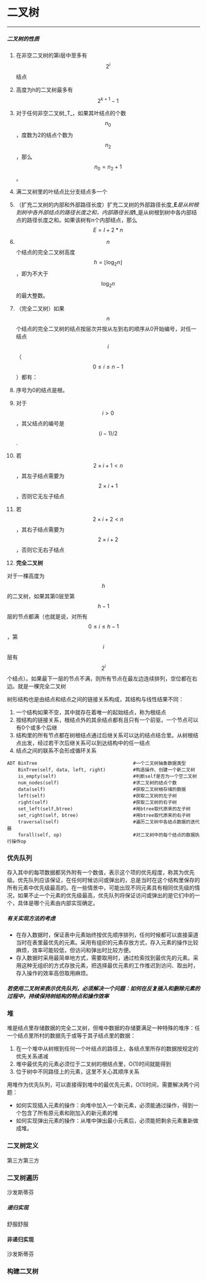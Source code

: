 # 二叉树

---

##### 二叉树的性质

1. 在非空二叉树的第i层中至多有$$2^i$$结点
2. 高度为h的二叉树最多有$$2^{k + 1} - 1$$
3. 对于任何非空二叉树_T_，如果其叶结点的个数$$n_0$$，度数为2的结点个数为$$n_2$$，那么$$n_0 = n_2 + 1$$。
4. 满二叉树里的叶结点比分支结点多一个
5. （扩充二叉树的内部和外部路径长度）扩充二叉树的外部路径长度_**E**_是从树根到树中各外部结点的路径长度之和，内部路径长度_**I**_是从树根到树中各内部结点的路径长度之和。如果该树有n个内部结点，那么$$E = I + 2 * n$$
6. $$n$$个结点的完全二叉树高度$$h = \lfloor \log_2n \rfloor$$，即为不大于$$\log_2n$$的最大整数。
7. （完全二叉树）如果$$n$$个结点的完全二叉树的结点按层次并按从左到右的顺序从0开始编号，对任一结点$$i$$（$$0 \le i \le n-1$$）都有：

8. 序号为0的结点是根。

9. 对于$$i \gt 0$$，其父结点的编号是$$(i - 1) / 2$$.
10. 若$$2 \times i + 1 \lt n$$，其左子结点需要为$$2 \times i + 1$$，否则它无左子结点
11. 若$$2 \times i + 2 \lt n$$，其右子结点需要为$$2 \times i + 2$$，否则它无右子结点

12. **完全二叉树**

对于一棵高度为$$h$$的二叉树，如果其第0层至第$$h - 1$$层的节点都满（也就是说，对所有$$0 \le i \le h - 1$$，第$$i$$层有$$2^i$$个结点）。如果最下一层的节点不满，则所有节点在最左边连续排列，空位都在右边。就是一棵完全二叉树

树形结构也是由结点和结点之间的链接关系构成，其结构与线性结果不同：

1. 一个结构如果不空，其中就存在着唯一的起始结点，称为根结点
2. 按结构的链接关系，根结点外的其余结点都有且只有一个前驱，一个节点可以有0个或多个后继
3. 结构里的所有节点都在树根结点通过后继关系可以达的结点结合里。从树根结点出发，经过若干次后继关系可以到达结构中的任一结点
4. 结点之间的联系不会形成循环关系

```
ADT BinTree                                   #一个二叉树抽象数据类型
    BinTree(self, data, left, right)          #构造操作、创建一个新二叉树
    is_empty(self)                            #判断self是否为一个空二叉树
    num_nodes(self)                           #求二叉树的结点个数
    data(self)                                #获取二叉树根存储的数据
    left(self)                                #获取二叉树的左子树
    right(self)                               #获取二叉树的右子树
    set_left(self,btree)                      #用btree取代原来的左子树
    set_right(self, btree)                    #用btree取代原来的右子树
    traversal(self)                           #遍历二叉树中各结点数据的迭代器
    forall(self, op)                          #对二叉树中的每个结点的数据执行操作op
```

### 优先队列

存入其中的每项数据都另外附有一个数值，表示这个项的优先程度，称其为优先级。优先队列应该保证，在任何时候访问或弹出的，总是当时在这个结构里保存的所有元素中优先级最高的。在一些情景中，可能出现不同元素具有相同优先级的情况，如果不止一个元素的优先级最高，优先队列将保证访问或弹出的是它们中的一个，具体是哪个元素由内部实现确定。

##### 有关实现方法的考虑

* 在存入数据时，保证表中元素始终按优先顺序排列，任何时候都可以直接渠道当时在表里最优先的元素。采用有组织的元素存放方式，存入元素的操作比较麻烦，效率可能较低，但访问和弹出时比较方便。
* 存入数据时采用最简单地方式，需要取用时，通过检索找到最优先的元素。采用这种无组织的方式存放元素，把选择最优元素的工作推迟到访问、取出时，存入操作的效率高但取用麻烦。

##### 若使用二叉树来表示优先队列，必须解决一个问题：如何在反复插入和删除元素的过程中，持续保持树结构的特点和操作效率

### 堆

堆是结点里存储数据的完全二叉树，但堆中数据的存储要满足一种特殊的堆序：任一个结点里所村的数据先于或等于其子结点里的数据：

1. 在一个堆中从树根到任何一个叶结点的路径上，各结点里所存的数据按规定的优先关系递减
2. 堆中最优先的元素必须位于二叉树的根结点里，O\(1\)时间就能得到
3. 位于树中不同路径上的元素，这里不关心其顺序关系

用堆作为优先队列，可以直接得到堆中的最优先元素，O\(1\)时间，需要解决两个问题：

* 如何实现插入元素的操作：向堆中加入一个新元素，必须能通过操作，得到一个包含了所有原元素和刚加入的新元素的堆
* 如何实现弹出元素的操作：从堆中弹出最小元素后，必须能把剩余元素重新做成堆。

### 二叉树定义

第三方第三方

### 二叉树遍历

沙发斯蒂芬

##### 递归实现

舒服舒服

#### 非递归实现

沙发斯蒂芬

### 构建二叉树



